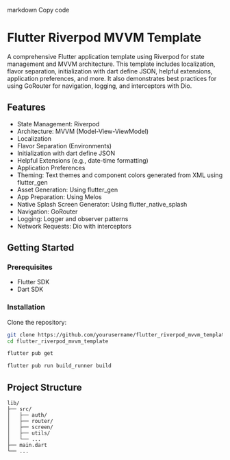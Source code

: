 
markdown
Copy code
# Flutter Riverpod MVVM Template

A comprehensive Flutter application template using Riverpod for state management and MVVM architecture. This template includes localization, flavor separation, initialization with dart define JSON, helpful extensions, application preferences, and more. It also demonstrates best practices for using GoRouter for navigation, logging, and interceptors with Dio.

## Features

- State Management: Riverpod
- Architecture: MVVM (Model-View-ViewModel)
- Localization
- Flavor Separation (Environments)
- Initialization with dart define JSON
- Helpful Extensions (e.g., date-time formatting)
- Application Preferences
- Theming: Text themes and component colors generated from XML using flutter_gen
- Asset Generation: Using flutter_gen
- App Preparation: Using Melos
- Native Splash Screen Generator: Using flutter_native_splash
- Navigation: GoRouter
- Logging: Logger and observer patterns
- Network Requests: Dio with interceptors

## Getting Started

### Prerequisites

- Flutter SDK
- Dart SDK

### Installation

Clone the repository:

```bash
git clone https://github.com/yourusername/flutter_riverpod_mvvm_template.git
cd flutter_riverpod_mvvm_template
```

```bash
flutter pub get
```

```bash
flutter pub run build_runner build
```

## Project Structure

```plaintext
lib/
├── src/
│   ├── auth/
│   ├── router/
│   ├── screen/
│   ├── utils/
│   └── ...
├── main.dart
└── ...

```



